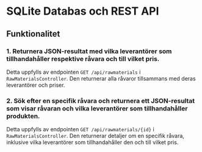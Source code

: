 # SQLite Databas och REST API

## Funktionalitet

### 1. Returnera JSON-resultat med vilka leverantörer som tillhandahåller respektive råvara och till vilket pris.

Detta uppfylls av endpointen `GET /api/rawmaterials` i `RawMaterialsController`. Den returnerar alla råvaror tillsammans med deras leverantörer och priser.

### 2. Sök efter en specifik råvara och returnera ett JSON-resultat som visar råvaran och vilka leverantörer som tillhandahåller produkten.

Detta uppfylls av endpointen `GET /api/rawmaterials/{id}` i `RawMaterialsController`. Den returnerar detaljer om en specifik råvara, inklusive vilka leverantörer som tillhandahåller den och till vilket pris.
